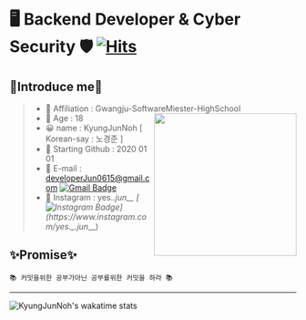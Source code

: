 # 🖥️ Backend Developer & Cyber Security 🛡️ [![Hits](https://hits.seeyoufarm.com/api/count/incr/badge.svg?url=https%3A%2F%2Fgithub.com%2FKyungJunNoh&count_bg=%23ECF100&title_bg=%23000000&icon=javascript.svg&icon_color=%23ECF100&title=hits&edge_flat=false)](https://hits.seeyoufarm.com)

## 👋Introduce me👋
> - 🏫 Affiliation : Gwangju-SoftwareMiester-HighSchool<br> <img src="https://user-images.githubusercontent.com/69895394/99774446-218a7700-2b51-11eb-9217-77c85380594c.png" align="right" width="250px">
> - 👨 Age : 18<br>
> - 😀 name : KyungJunNoh [ Korean-say : 노경준 ] <br>
> - 🌱 Starting Github : 2020 01 01 <br>
> - 📩 E-mail : developerJun0615@gmail.com [![Gmail Badge](https://img.shields.io/badge/-Gmail-c14438?style=flat-square&logo=Gmail&logoColor=white&link=mailto:developerjun0615@gmail.com)](mailto:developerjun0615@gmail.com) <br>
> - 📩 Instagram : yes._.jun__ [![Instagram Badge](https://img.shields.io/badge/-Instagram-dd2a7b?style=flat-square&logo=instagram&logoColor=white&link=https://www.instagram.com/yes._.jun___)](https://www.instagram.com/yes._.jun___)


## ✨Promise✨

```
📚 커밋을위한 공부가아닌 공부를위한 커밋을 하라 📚
```
------------------------------------------------

![KyungJunNoh's wakatime stats](https://github-readme-stats.vercel.app/api/top-langs?username=KyungJunNoh&layout=compact)

<!--
**KyungJunNoh/KyungJunNoh** is a ✨ _special_ ✨ repository because its `README.md` (this file) appears on your GitHub profile.

Here are some ideas to get you started:

- 🔭 I’m currently working on ...
- 🌱 I’m currently learning ...
- 👯 I’m looking to collaborate on ...
- 🤔 I’m looking for help with ...
- 💬 Ask me about ...
- 📫 How to reach me: ...
- 😄 Pronouns: ...
- ⚡ Fun fact: ...
-->
